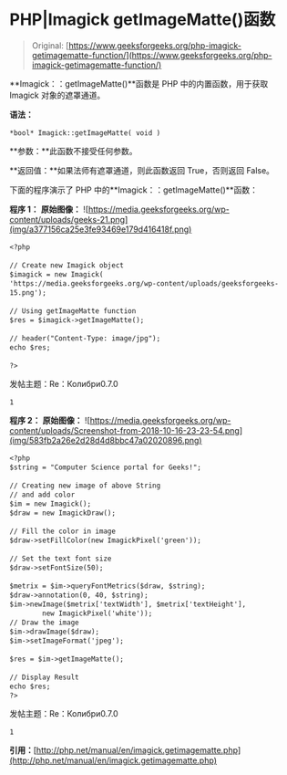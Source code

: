 # PHP|Imagick getImageMatte()函数

> Original: [https://www.geeksforgeeks.org/php-imagick-getimagematte-function/](https://www.geeksforgeeks.org/php-imagick-getimagematte-function/)

**Imagick：：getImageMatte()**函数是 PHP 中的内置函数，用于获取 Imagick 对象的遮罩通道。

**语法：**

```
*bool* Imagick::getImageMatte( void )
```

**参数：**此函数不接受任何参数。

**返回值：**如果法师有遮罩通道，则此函数返回 True，否则返回 False。

下面的程序演示了 PHP 中的**Imagick：：getImageMatte()**函数：

**程序 1：**
**原始图像：**
![https://media.geeksforgeeks.org/wp-content/uploads/geeks-21.png](img/a377156ca25e3fe93469e179d416418f.png)

```
<?php

// Create new Imagick object
$imagick = new Imagick(
'https://media.geeksforgeeks.org/wp-content/uploads/geeksforgeeks-15.png');

// Using getImageMatte function
$res = $imagick->getImageMatte();

// header("Content-Type: image/jpg");
echo $res;

?>
```

发帖主题：Re：Колибри0.7.0

```
1

```

**程序 2：**
**原始图像：**
![https://media.geeksforgeeks.org/wp-content/uploads/Screenshot-from-2018-10-16-23-23-54.png](img/583fb2a26e2d28d4d8bbc47a02020896.png)

```
<?php 
$string = "Computer Science portal for Geeks!"; 

// Creating new image of above String 
// and add color
$im = new Imagick(); 
$draw = new ImagickDraw(); 

// Fill the color in image 
$draw->setFillColor(new ImagickPixel('green')); 

// Set the text font size 
$draw->setFontSize(50); 

$metrix = $im->queryFontMetrics($draw, $string); 
$draw->annotation(0, 40, $string); 
$im->newImage($metrix['textWidth'], $metrix['textHeight'], 
        new ImagickPixel('white')); 
// Draw the image         
$im->drawImage($draw); 
$im->setImageFormat('jpeg'); 

$res = $im->getImageMatte();

// Display Result
echo $res;
?>
```

发帖主题：Re：Колибри0.7.0

```
1

```

**引用：**[http://php.net/manual/en/imagick.getimagematte.php](http://php.net/manual/en/imagick.getimagematte.php)